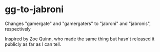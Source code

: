gg-to-jabroni
=============

Changes "gamergate" and "gamergaters" to "jabroni" and "jabronis", respectively

Inspired by Zoe Quinn, who made the same thing but hasn't released it publicly as far as I can tell.
